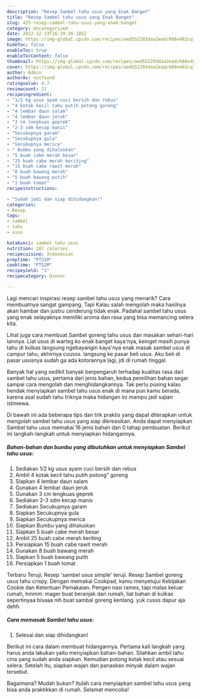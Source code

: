 ```yaml
---
description: "Resep Sambel tahu usus yang Enak Banget"
title: "Resep Sambel tahu usus yang Enak Banget"
slug: 425-resep-sambel-tahu-usus-yang-enak-banget
category: Uncategorized
date: 2022-12-23T16:19:26.185Z
image: https://img-global.cpcdn.com/recipes/aed552293daa2ead/680x482cq70/sambel-tahu-usus-foto-resep-utama.jpg
hideToc: false
enableToc: true
enableTocContent: false
thumbnail: https://img-global.cpcdn.com/recipes/aed552293daa2ead/680x482cq70/sambel-tahu-usus-foto-resep-utama.jpg
cover: https://img-global.cpcdn.com/recipes/aed552293daa2ead/680x482cq70/sambel-tahu-usus-foto-resep-utama.jpg
author: Admin
authorAv: notfound
ratingvalue: 4.7
reviewcount: 21
recipeingredient:
- "1/2 kg usus ayam cuci bersih dan rebus"
- "4 kotak kecil tahu putih potong goreng"
- "4 lembar daun salam"
- "4 lembar daun jeruk"
- "3 cm lengkuas geprek"
- "2-3 sdm kecap manis"
- "Secukupnya garam"
- "Secukupnya gula"
- "Secukupnya merica"
- " Bumbu yang dihaluskan"
- "5 buah cabe merah besar"
- "25 buah cabe merah keriting"
- "15 buah cabe rawit merah"
- "8 buah bawang merah"
- "5 buah bawang putih"
- "1 buah tomat"
recipeinstructions:

- "Sudah jadi dan siap dihidangkan!"
categories:
- Resep
tags:
- sambel
- tahu
- usus

katakunci: sambel tahu usus 
nutrition: 287 calories
recipecuisine: Indonesian
preptime: "PT31M"
cooktime: "PT52M"
recipeyield: "1"
recipecategory: Dinner

---
```



Lagi mencari inspirasi resep sambel tahu usus yang menarik? Cara membuatnya sangat gampang. Tapi Kalau salah mengolah maka hasilnya akan hambar dan justru cenderung tidak enak. Padahal sambel tahu usus yang enak selayaknya memiliki aroma dan rasa yang bisa memancing selera kita.


Lihat juga cara membuat Sambel goreng tahu usus dan masakan sehari-hari lainnya. Liat usus di warteg ko enak banget kaya&#39;nya, keinget masih punya tahu di kulkas langsung ngebayangin kaya&#39;nya enak masak sambel usus di campur tahu, akhirnya cuusss. langsung ke pasar beli usus. Aku beli di pasar ususnya sudah ga ada kotorannya lagi, jdi di rumah tinggal.

Banyak hal yang sedikit banyak berpengaruh terhadap kualitas rasa dari sambel tahu usus, pertama dari jenis bahan, kedua pemilihan bahan segar sampai cara mengolah dan menghidangkannya. Tak perlu pusing kalau hendak menyiapkan sambel tahu usus enak di mana pun kamu berada, karena asal sudah tahu triknya maka hidangan ini mampu jadi sajian istimewa.


Di bawah ini ada beberapa tips dan trik praktis yang dapat diterapkan untuk mengolah sambel tahu usus yang siap dikreasikan. Anda dapat menyiapkan Sambel tahu usus memakai 16 jenis bahan dan 0 tahap pembuatan. Berikut ini langkah-langkah untuk menyiapkan hidangannya.

<!--inarticleads1-->

##### Bahan-bahan dan bumbu yang dibutuhkan untuk menyiapkan Sambel tahu usus:

1. Sediakan 1/2 kg usus ayam cuci bersih dan rebus
1. Ambil 4 kotak kecil tahu putih potong” goreng
1. Siapkan 4 lembar daun salam
1. Gunakan 4 lembar daun jeruk
1. Gunakan 3 cm lengkuas geprek
1. Sediakan 2-3 sdm kecap manis
1. Sediakan Secukupnya garam
1. Siapkan Secukupnya gula
1. Siapkan Secukupnya merica
1. Siapkan  Bumbu yang dihaluskan
1. Siapkan 5 buah cabe merah besar
1. Ambil 25 buah cabe merah keriting
1. Persiapkan 15 buah cabe rawit merah
1. Gunakan 8 buah bawang merah
1. Siapkan 5 buah bawang putih
1. Persiapkan 1 buah tomat


Terbaru Teruji; Resep &#39;sambel usus simple&#39; teruji. Resep Sambel goreng usus tahu crispy. Dengan memakai Cookpad, kamu menyetujui Kebijakan Cookie dan Ketentuan Pemakaian. Pengen nasi rames, tapi malas keluar rumah, hmmm. mager buat beranjak dari rumah, liat bahan di kulkas sepertinyaa bisaaa nih buat sambal goreng kentang. yuk cusss dapur aja dehh. 

<!--inarticleads2-->

##### Cara memasak Sambel tahu usus:


1. Selesai dan siap dihidangkan!

Berikut ini cara dalam membuat hidangannya. Pertama kali langkah yang harus anda lakukan yaitu menyiapkan bahan-bahan. Silahkan ambil tahu cina yang sudah anda siapkan. Kemudian potong kotak kecil atau sesuai selera. Setelah itu, siapkan wajan dan panaskan minyak dalam wajan tersebut. 

Bagaimana? Mudah bukan? Itulah cara menyiapkan sambel tahu usus yang bisa anda praktikkan di rumah. Selamat mencoba!
